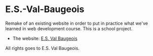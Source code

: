 # E.S.-Val-Baugeois
Remake of an existing website in order to put in practice what we've learned in web development course. This is a school project.

- The website: [E.S. Val Baugeois](http://www.es-val-baugeois.com/)

All rights goes to E.S. Val Baugeois.